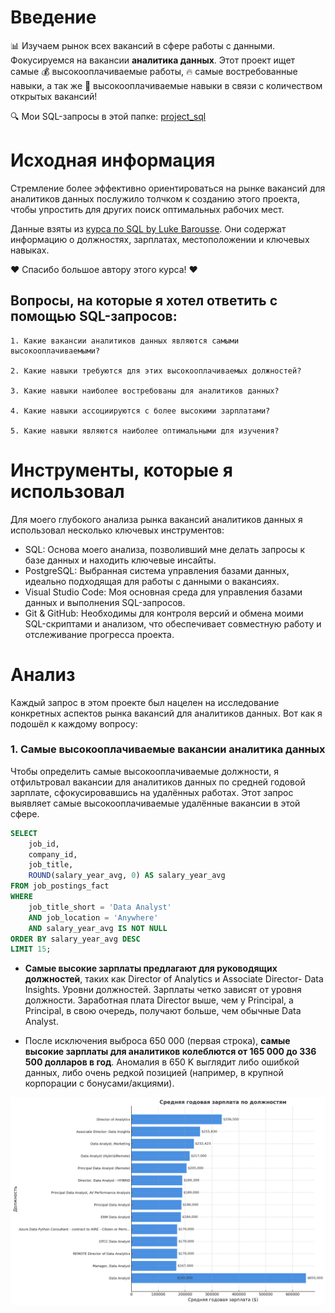 # Введение
📊 Изучаем рынок всех вакансий в сфере работы с данными. Фокусируемся на вакансии **аналитика данных**. Этот проект ищет самые 💰 высокооплачиваемые работы, 🔥 самые востребованные навыки, а так же 🎯 высокооплачиваемые навыки в связи с количеством открытых вакансий!

🔍 Мои SQL-запросы в этой папке: [project_sql](/sql_project/)

# Исходная информация

Стремление более эффективно ориентироваться на рынке вакансий для аналитиков данных послужило толчком к созданию этого проекта, чтобы упростить для других поиск оптимальных рабочих мест.

Данные взяты из [курса по SQL by Luke Barousse](https://www.lukebarousse.com/sql). Они содержат информацию о должностях, зарплатах, местоположении и ключевых навыках.

❤️ Спасибо большое автору этого курса! ❤️

## Вопросы, на которые я хотел ответить с помощью SQL-запросов:

    1. Какие вакансии аналитиков данных являются самыми высокооплачиваемыми?

    2. Какие навыки требуются для этих высокооплачиваемых должностей?

    3. Какие навыки наиболее востребованы для аналитиков данных?

    4. Какие навыки ассоциируются с более высокими зарплатами?

    5. Какие навыки являются наиболее оптимальными для изучения?

# Инструменты, которые я использовал

Для моего глубокого анализа рынка вакансий аналитиков данных я использовал несколько ключевых инструментов:

- SQL: Основа моего анализа, позволивший мне делать запросы к базе данных и находить ключевые инсайты.
- PostgreSQL: Выбранная система управления базами данных, идеально подходящая для работы с данными о вакансиях.
- Visual Studio Code: Моя основная среда для управления базами данных и выполнения SQL-запросов.
- Git & GitHub: Необходимы для контроля версий и обмена моими SQL-скриптами и анализом, что обеспечивает совместную работу и отслеживание прогресса проекта.

# Анализ

Каждый запрос в этом проекте был нацелен на исследование конкретных аспектов рынка вакансий для аналитиков данных. Вот как я подошёл к каждому вопросу:

### 1. Самые высокооплачиваемые вакансии аналитика данных
 Чтобы определить самые высокооплачиваемые должности, я отфильтровал вакансии для аналитиков данных по средней годовой зарплате, сфокусировавшись на удалённых работах. Этот запрос выявляет самые высокооплачиваемые удалённые вакансии в этой сфере.

```sql
SELECT 
    job_id,
    company_id,
    job_title,
    ROUND(salary_year_avg, 0) AS salary_year_avg
FROM job_postings_fact
WHERE 
    job_title_short = 'Data Analyst'
    AND job_location = 'Anywhere'
    AND salary_year_avg IS NOT NULL
ORDER BY salary_year_avg DESC
LIMIT 15;
```

- **Самые высокие зарплаты предлагают для руководящих должностей**, таких как Director of Analytics и Associate Director- Data Insights. Уровни должностей. Зарплаты четко зависят от уровня должности. Заработная плата Director выше, чем у Principal, а Principal, в свою очередь, получают больше, чем обычные Data Analyst.

- После исключения выброса 650 000 (первая строка), **самые высокие зарплаты для аналитиков колеблются от 165 000 до 336 500 долларов в год**. Аномалия в 650 K выглядит либо ошибкой данных, либо очень редкой позицией (например, в крупной корпорации с бонусами/акциями).

![Самые высокооплачиваемые вакансии](visual_fund\1_diagram.png)





